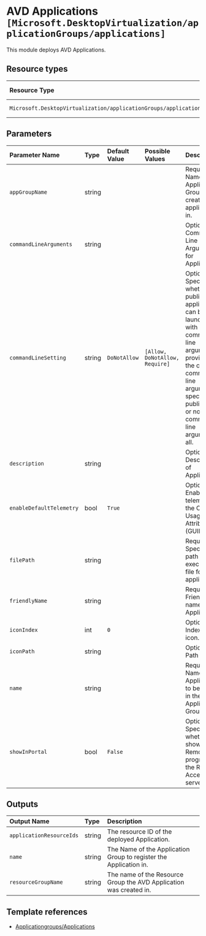 # AVD Applications `[Microsoft.DesktopVirtualization/applicationGroups/applications]`

This module deploys AVD Applications.

## Resource types

| Resource Type | API Version |
| :-- | :-- |
| `Microsoft.DesktopVirtualization/applicationGroups/applications` | 2021-07-12 |

## Parameters

| Parameter Name | Type | Default Value | Possible Values | Description |
| :-- | :-- | :-- | :-- | :-- |
| `appGroupName` | string |  |  | Required. Name of the Application Group to create the application(s) in. |
| `commandLineArguments` | string |  |  | Optional. Command-Line Arguments for Application. |
| `commandLineSetting` | string | `DoNotAllow` | `[Allow, DoNotAllow, Require]` | Optional. Specifies whether this published application can be launched with command-line arguments provided by the client, command-line arguments specified at publish time, or no command-line arguments at all. |
| `description` | string |  |  | Optional. Description of Application.. |
| `enableDefaultTelemetry` | bool | `True` |  | Optional. Enable telemetry via the Customer Usage Attribution ID (GUID). |
| `filePath` | string |  |  | Required. Specifies a path for the executable file for the application. |
| `friendlyName` | string |  |  | Required. Friendly name of Application.. |
| `iconIndex` | int | `0` |  | Optional. Index of the icon. |
| `iconPath` | string |  |  | Optional. Path to icon. |
| `name` | string |  |  | Required. Name of the Application to be created in the Application Group. |
| `showInPortal` | bool | `False` |  | Optional. Specifies whether to show the RemoteApp program in the RD Web Access server. |

## Outputs

| Output Name | Type | Description |
| :-- | :-- | :-- |
| `applicationResourceIds` | string | The resource ID of the deployed Application. |
| `name` | string | The Name of the Application Group to register the Application in. |
| `resourceGroupName` | string | The name of the Resource Group the AVD Application was created in. |

## Template references

- [Applicationgroups/Applications](https://docs.microsoft.com/en-us/azure/templates/Microsoft.DesktopVirtualization/2021-07-12/applicationGroups/applications)
